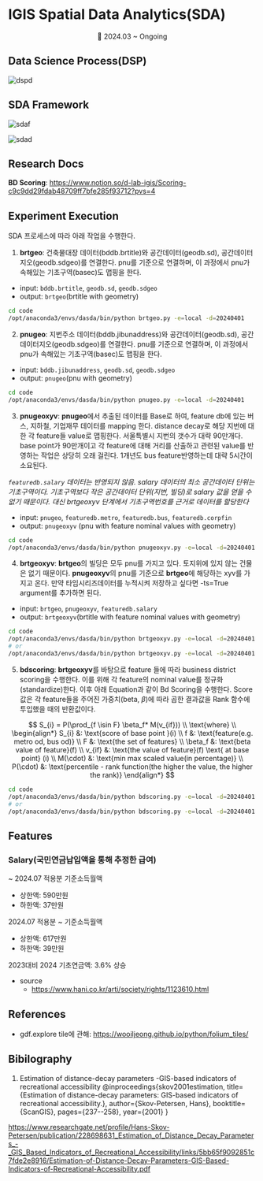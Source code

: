 # IGIS Spatial Data Analytics(SDA)
<div align="center">
 📆 2024.03 ~ Ongoing
</div>

## Data Science Process(DSP)
![dspd](/asset/pngs/dspdesign.png)

## SDA Framework
![sdaf](/asset/pngs/sdaframework.png)

![sdad](/asset/pngs/sdadesign.png)

## Research Docs
**BD Scoring**: https://www.notion.so/d-lab-igis/Scoring-c9c9dd29fdab48709ff7bfe285f93712?pvs=4

## Experiment Execution

SDA 프로세스에 따라 아래 작업을 수행한다.

1. **brtgeo**: 건축물대장 데이터(bddb.brtitle)와 공간데이터(geodb.sd), 공간데이터지오(geodb.sdgeo)를 연결한다. pnu를 기준으로 연결하며, 이 과정에서 pnu가 속해있는 기초구역(basec)도 맵핑을 한다.

- input: `bddb.brtitle`, `geodb.sd`, `geodb.sdgeo`
- output: `brtgeo`(brtitle with geometry)

```bash
cd code
/opt/anaconda3/envs/dasda/bin/python brtgeo.py -e=local -d=20240401
```

2. **pnugeo**: 지번주소 데이터(bddb.jibunaddress)와 공간데이터(geodb.sd), 공간데이터지오(geodb.sdgeo)를 연결한다. pnu를 기준으로 연결하며, 이 과정에서 pnu가 속해있는 기초구역(basec)도 맵핑을 한다.

- input: `bddb.jibunaddress`, `geodb.sd`, `geodb.sdgeo`
- output: `pnugeo`(pnu with geometry)

```bash
cd code
/opt/anaconda3/envs/dasda/bin/python pnugeo.py -e=local -d=20240401
```

3. **pnugeoxyv**: **pnugeo**에서 추출된 데이터를 Base로 하여, feature db에 있는 버스, 지하철, 기업재무 데이터를 mapping 한다. distance decay로 해당 지번에 대한 각 feature들 value로 맵핑한다. 서울특별시 지번의 갯수가 대략 90만개다. base point가 90만개이고 각 feature에 대해 거리를 산출하고 관련된 value를 반영하는 작업은 상당히 오래 걸린다. 1개년도 bus feature반영하는데 대략 5시간이 소요된다.

_`featuredb.salary` 데이터는 반영되지 않음. salary 데이터의 최소 공간데이터 단위는 기초구역이다. 기초구역보다 작은 공간데이터 단위(지번, 빌딩)로 salary 값을 얻을 수 없기 때문이다. 대신 brtgeoxyv 단계에서 기초구역번호를 근거로 데이터를 할당한다_


- input: `pnugeo`, `featuredb.metro`, `featuredb.bus`, `featuredb.corpfin`
- output: `pnugeoxyv` (pnu with feature nominal values with geometry)

```bash
cd code
/opt/anaconda3/envs/dasda/bin/python pnugeoxyv.py -e=local -d=20240401
```

4. **brtgeoxyv**: **brtgeo**의 빌딩은 모두 pnu를 가지고 있다. 토지위에 있지 않는 건물은 없기 때문이다. **pnugeoxyv**의 pnu를 기준으로 **brtgeo**에 해당하는 xyv를 가지고 온다. 만약 타임시리즈데이터를 누적시켜 저장하고 싶다면 -ts=True argument를 추가하면 된다.

- input: `brtgeo`, `pnugeoxyv`, `featuredb.salary`
- output: `brtgeoxyv`(brtitle with feature nominal values with geometry)

```bash
cd code
/opt/anaconda3/envs/dasda/bin/python brtgeoxyv.py -e=local -d=20240401
# or
/opt/anaconda3/envs/dasda/bin/python brtgeoxyv.py -e=local -d=20240401 -ts # if you want to create timeseries cumulated data
```

5. **bdscoring**:  **brtgeoxyv**를 바탕으로 feature 들에 따라 business district scoring을 수행한다. 이를 위해 각 feature의 nominal value를 정규화(standardize)한다. 이후 아래 Equation과 같이 Bd Scoring을 수행한다. Score값은 각 feature들을 주어진 가중치(beta, $\beta$)에 따라 곱한 결과값을 Rank 함수에 투입했을 때의 반환값이다.

$$
S_{i} = P(\prod_{f \isin F} \beta_f* M(v_{if})) \\
\text{where} \\
\begin{align*}
S_{i} &: \text{score of base point }(i) \\
f &: \text{feature(e.g. metro od, bus od)} \\
F &: \text{the set of features} \\
\beta_f &: \text{beta value of feature}(f) \\
v_{if} &: \text{the value of feature}(f) \text{ at base point} (i) \\
M(\cdot) &: \text{min max scaled value(in percentage)} \\
P(\cdot) &: \text{percentile - rank function(the higher the value, the higher the rank)} 
\end{align*}
$$

```bash
cd code
/opt/anaconda3/envs/dasda/bin/python bdscoring.py -e=local -d=20240401
# or
/opt/anaconda3/envs/dasda/bin/python bdscoring.py -e=local -d=20240401 -l # if you want to load data to db
```



## Features
### Salary(국민연금납입액을 통해 추정한 급여)

~ 2024.07 적용분
기준소득월액
- 상한액: 590만원
- 하한액: 37만원

2024.07 적용분 ~
기준소득월액
- 상한액: 617만원 
- 하한액: 39만원

2023대비 2024 기초연금액: 3.6% 상승

- source
  - https://www.hani.co.kr/arti/society/rights/1123610.html


## References
- gdf.explore tile에 관해: https://wooiljeong.github.io/python/folium_tiles/

## Bibilography

1. Estimation of distance-decay parameters -GIS-based indicators of recreational accessibility
@inproceedings{skov2001estimation,
  title={Estimation of distance-decay parameters: GIS-based indicators of recreational accessibility.},
  author={Skov-Petersen, Hans},
  booktitle={ScanGIS},
  pages={237--258},
  year={2001}
}

https://www.researchgate.net/profile/Hans-Skov-Petersen/publication/228698631_Estimation_of_Distance_Decay_Parameters_-_GIS_Based_Indicators_of_Recreational_Accessibility/links/5bb65f9092851c7fde2e8916/Estimation-of-Distance-Decay-Parameters-GIS-Based-Indicators-of-Recreational-Accessibility.pdf


